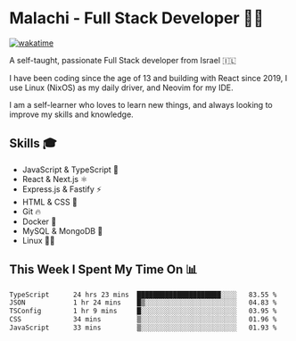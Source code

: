 # Malachi - Full Stack Developer 🚀🔥
[![wakatime](https://wakatime.com/badge/user/112ec769-e669-4b78-a46f-cf4343930741.svg)](https://wakatime.com/@112ec769-e669-4b78-a46f-cf4343930741)

A self-taught, passionate Full Stack developer from Israel 🇮🇱

I have been coding since the age of 13 and building with React since 2019, I use Linux (NixOS) as my daily driver, and Neovim for my IDE.

I am a self-learner who loves to learn new things, and always looking to improve my skills and knowledge.

## Skills 🎓
- JavaScript & TypeScript 💎
- React & Next.js ⚛️
- Express.js & Fastify ⚡️
- HTML & CSS 🎨
- Git 🔥
- Docker 🐳
- MySQL & MongoDB 💾
- Linux 👨‍💻

## This Week I Spent My Time On 📊
<!--START_SECTION:waka-->

```txt
TypeScript      24 hrs 23 mins  █████████████████████░░░░   83.55 %
JSON            1 hr 24 mins    █▒░░░░░░░░░░░░░░░░░░░░░░░   04.83 %
TSConfig        1 hr 9 mins     █░░░░░░░░░░░░░░░░░░░░░░░░   03.95 %
CSS             34 mins         ▒░░░░░░░░░░░░░░░░░░░░░░░░   01.96 %
JavaScript      33 mins         ▒░░░░░░░░░░░░░░░░░░░░░░░░   01.93 %
```

<!--END_SECTION:waka-->
